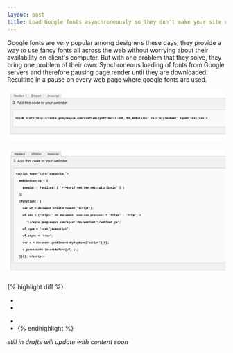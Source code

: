 ```yaml
---
layout: post
title: Load Google fonts asynchroneously so they don't make your site unresponsive
---
```


Google fonts are very popular among designers these days, they provide a way to use fancy fonts all across the web without worrying about their availability on client's computer. But with one problem that they solve, they bring one problem of their own: Synchroneous loading of fonts from Google servers and therefore pausing page render until they are downloaded. Resulting in a pause on every web page where google fonts are used.

![css selection google fonts](/public/images/google-fonts-select-css.png)

![javascript asynchroneous selection google fonts](/public/images/google-fonts-select-async-javascript.png)

{% highlight diff %}
-  <link rel="stylesheet" href="http://fonts.googleapis.com/css?family=PT+Serif:400,400italic,700%7CPT+Sans:400">
-
+  <!-- Load Google fonts asynchroneously -->
+  <script type="text/javascript">
+  WebFontConfig = {
+    google: { families: [ 'PT+Serif:400,700,400italic:latin', 'PT+Sans:400:latin' ] }
+  };
+  (function() {
+    var wf = document.createElement('script');
+    wf.src = ('https:' == document.location.protocol ? 'https' : 'http') +
+      '://ajax.googleapis.com/ajax/libs/webfont/1/webfont.js';
+    wf.type = 'text/javascript';
+    wf.async = 'true';
+    var s = document.getElementsByTagName('script')[0];
+    s.parentNode.insertBefore(wf, s);
+  })(); </script>
{% endhighlight %}

*still in drafts will update with content soon*